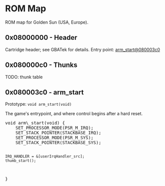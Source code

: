 # ROM Map

ROM map for Golden Sun (USA, Europe).

## 0x08000000 - Header

Cartridge header; see GBATek for details.  Entry point: [arm_start@080003c0](#0x080003c0-arm-start)

## 0x080000c0 - Thunks

TODO: thunk table

## 0x080003c0 - arm_start

Prototype: `void arm_start(void)`

The game's entrypoint, and where control begins after a hard reset.

<div class="language-c highlighter-rouge">
<div class="highlight">
<pre class="highlight">
void arm\_start(void) {
    SET_PROCESSOR_MODE(PSR_M_IRQ);
    SET_STACK_POINTER(STACKBASE_IRQ);
    SET_PROCESSOR_MODE(PSR_M_SYS);
    SET_STACK_POINTER(STACKBASE_SYS);

    IRQ_HANDLER = &[userIrqHandler_src];
    thumb_start();
}
</pre>
</div>
</div>
